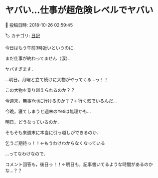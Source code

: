 # ヤバい…仕事が超危険レベルでヤバい

📅 投稿日時: 2018-10-26 02:59:45

🏷️ カテゴリ: [日記](cc4b5682fb7b8b144980957a978653fb0.md)

今日はもう午前3時近いというのに．


まだ仕事が終わってません（涙）．


ヤバすぎます．





…明日，月曜と立て続けに大物がやってくる…っ！！


この大物を乗り越えられるのか？？


今週末，無事Yetiに行けるのか？？←行く気でいるんだ…


今晩，寝てしまうと週末のYetiは無理かも…





明日，どうなっているのか．


そもそも来週末に本当に引っ越しができるのか．


乞うご期待っ！！←もうわけわからなくなっている





…ってなわけなので．


コメント回答も，後日っ！！←明日も，記事書いてるような時間があるのかな…？？
